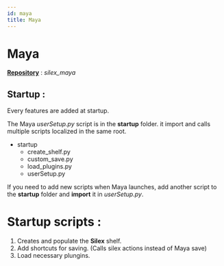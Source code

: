 ```yaml
---
id: maya
title: Maya
---
```


# Maya 

<u><b>Repository</b></u> : *silex_maya*

## Startup :

Every features are added at startup. 

The Maya *userSetup.py* script is in the **startup** folder. it import and calls multiple scripts localized in the same root.

- startup
    - create_shelf.py 
    - custom_save.py
    - load_plugins.py
    - userSetup.py

If you need to add new scripts when Maya launches, add another script to the **startup** folder and **import** it in *userSetup.py*.


# Startup scripts :

1. Creates and populate the **Silex** shelf.
2. Add shortcuts for saving. (Calls silex actions instead of Maya save)
3. Load necessary plungins.



